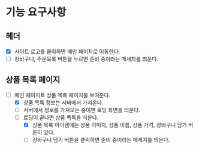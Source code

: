 # 기능 요구사항

## 헤더

- [x] 사이트 로고를 클릭하면 메인 페이지로 이동한다.
- [ ] 장바구니, 주문목록 버튼을 누르면 준비 중이라는 메세지를 띄운다.

## 상품 목록 페이지

- [ ] 메인 페이지로 상품 목록 페이지를 보여준다.
  - [x] 상품 목록 정보는 서버에서 가져온다.
  - [ ] 서버에서 정보를 가져오는 중이면 로딩 화면을 띄운다.
  - [ ] 로딩이 끝나면 상품 목록을 띄운다.
    - [x] 상품 목록 아이템에는 상품 이미지, 상품 이름, 상품 가격, 장바구니 담기 버튼이 있다.
    - [ ] 장바구니 담기 버튼을 클릭하면 준비 중이라는 메세지를 띄운다.
